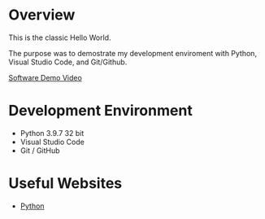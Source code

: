 # Overview

This is the classic Hello World. 

The purpose was to demostrate my development enviroment with Python, Visual Studio Code, and Git/Github.

[Software Demo Video](https://youtu.be/bem_KGwrb2I)

# Development Environment

* Python 3.9.7 32 bit
* Visual Studio Code
* Git / GitHub

# Useful Websites


* [Python](https://www.python.org/)
